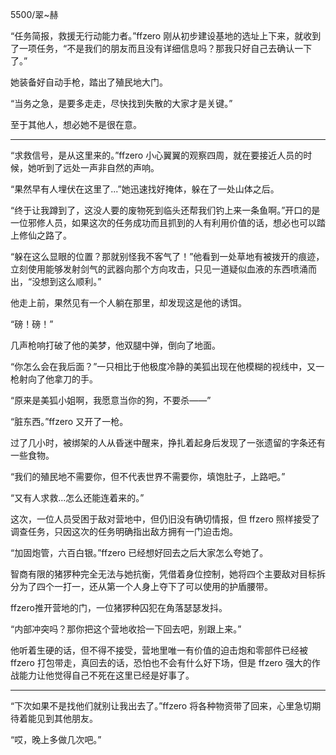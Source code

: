 5500/翠~赫

“任务简报，救援无行动能力者。”ffzero 刚从初步建设基地的选址上下来，就收到了一项任务，“不是我们的朋友而且没有详细信息吗？那我只好自己去确认一下了。”

她装备好自动手枪，踏出了殖民地大门。

“当务之急，是要多走走，尽快找到失散的大家才是关键。”

至于其他人，想必她不是很在意。

---

“求救信号，是从这里来的。”ffzero 小心翼翼的观察四周，就在要接近人员的时候，她听到了远处一声非自然的声响。

“果然早有人埋伏在这里了...”她迅速找好掩体，躲在了一处山体之后。

“终于让我蹲到了，这没人要的废物死到临头还帮我们钓上来一条鱼啊。”开口的是一位邪修人员，如果这次的任务成功而且抓到的人有利用价值的话，想必也可以踏上修仙之路了。

“躲在这么显眼的位置？那就别怪我不客气了！”他看到一处草地有被拨开的痕迹，立刻使用能够发射剑气的武器向那个方向攻击，只见一道疑似血液的东西喷涌而出，“没想到这么顺利。”

他走上前，果然见有一个人躺在那里，却发现这是他的诱饵。

“磅！磅！”

几声枪响打破了他的美梦，他双腿中弹，倒向了地面。

“你怎么会在我后面？”一只相比于他极度冷静的美狐出现在他模糊的视线中，又一枪射向了他拿刀的手。

“原来是美狐小姐啊，我愿意当你的狗，不要杀——”

“脏东西。”ffzero 又开了一枪。

过了几小时，被绑架的人从昏迷中醒来，挣扎着起身后发现了一张遗留的字条还有一些食物。

“我们的殖民地不需要你，但不代表世界不需要你，填饱肚子，上路吧。”



“又有人求救...怎么还能连着来的。”

这次，一位人员受困于敌对营地中，但仍旧没有确切情报，但 ffzero 照样接受了调查任务，只因这次的任务明确指出敌方拥有一门迫击炮。

“加固炮管，六百白银。”ffzero 已经想好回去之后大家怎么夸她了。

智商有限的猪猡种完全无法与她抗衡，凭借着身位控制，她将四个主要敌对目标拆分为了四个一打一，还从第一个人身上夺下了可以使用的护盾腰带。

ffzero推开营地的门，一位猪猡种囚犯在角落瑟瑟发抖。

“内部冲突吗？那你把这个营地收拾一下回去吧，别跟上来。”

他听着生硬的话，但不得不接受，营地里唯一有价值的迫击炮和零部件已经被 ffzero 打包带走，真回去的话，恐怕也不会有什么好下场，但是 ffzero 强大的作战能力让他觉得自己不死在这里已经是好事了。

---

“下次如果不是找他们就别让我出去了。”ffzero 将各种物资带了回来，心里急切期待着能见到其他朋友。

“哎，晚上多做几次吧。”